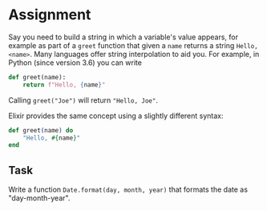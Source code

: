 # Assignment

Say you need to build a string in which a variable's value appears,
for example as part of a `greet` function that given a `name` returns
a string `Hello, <name>`. Many languages offer string interpolation
to aid you. For example, in Python (since version 3.6) you can write

```python
def greet(name):
    return f"Hello, {name}"
```

Calling `greet("Joe")` will return `"Hello, Joe"`.

Elixir provides the same concept using a slightly different syntax:

```elixir
def greet(name) do
    "Hello, #{name}"
end
```

## Task

Write a function `Date.format(day, month, year)` that formats
the date as "day-month-year".
